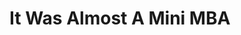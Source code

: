 <!-- TITLE: Whisper in the Woods Vol 1 Issue 2 -->
<!-- SUBTITLE: Published December 2017 -->

# It Was Almost A Mini MBA
